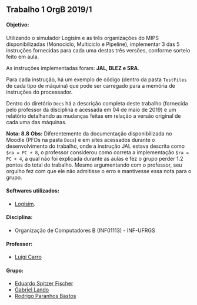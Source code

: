 Trabalho 1 OrgB 2019/1
-------------------------

#### Objetivo:
Utilizando o simulador Logisim e as três organizações do MIPS disponibilizadas (Monociclo, Multiciclo e Pipeline), implementar 3 das 5 instruções fornecidas para cada uma destas três versões, conforme sorteio feito em aula.

As instruções implementadas foram: **JAL, BLEZ e SRA**.

Para cada instrução, há um exemplo de código (dentro da pasta ```TestFiles``` de cada tipo de máquina) que pode ser carregado para a memória de instruções do processador.

Dentro do diretório ```Docs``` há a descrição completa deste trabalho (fornecida pelo professor da disciplina e acessada em 04 de maio de 2019) e um relatório detalhando as mudanças feitas em relação a versão original de cada uma das máquinas.

**Nota: 8.8**
**Obs:** Diferentemente da documentação disponibilizada no Moodle (PFDs na pasta ```Docs```) e em sites acessados durante o desenvolvimento do trabalho, onde a instrução JAL estava descrita como ```$ra = PC + 8```, o professor considerou como correta a implementação ```$ra = PC + 4```, a qual não foi explicada durante as aulas e fez o grupo perder 1.2 pontos do total do trabalho. Mesmo argumentando com o professor, seu orgulho fez com que ele não admitisse o erro e mantivesse essa nota para o grupo.

#### Softwares utilizados:
- [Logisim](https://sourceforge.net/projects/circuit/).

#### Disciplina:
- Organização de Computadores B (INF01113) - INF-UFRGS

#### Professor:
- [Luigi Carro](http://www.inf.ufrgs.br/~carro/)

#### Grupo:

- [Eduardo Spitzer Fischer](https://github.com/eduardofischer/)
- [Gabriel Lando](https://github.com/gabriel-lando/)
- [Rodrigo Paranhos Bastos](https://github.com/ropbastos/)
